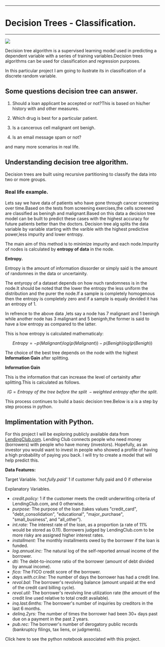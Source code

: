 ____

# Decision Trees - Classification.
____

 <img src='download.png' />

Decision tree algorithm is a supervised learning model used in predicting a dependent variable with a series of training variables.Decision trees algorithms can be used for classification and regression purposes.

In this particular project I am going to ilustrate its in classification of a discrete random variable.

## Some questions decision tree can answer.

1. Should a loan applicant be accepted or not?This is based on his/her history with and other measures.

1. Which drug is best for a particular patient.

1. Is a cancerous cell malignant ont benigh.

1. Is an email message spam or not?

and many more scenarios in real life.


## Understanding decision tree algorithm.

Decision trees are built using recursive partitioning to classify the data into two or more groups.

### Real life example.

Lets say we have data of patients who have gone through cancer screening over time.Based on the tests from screening exercises,the cells screened are classified as beningh and malignant.Based on this data a decision tree model can be built to predict these cases with the highest accuracy for future patients better than the doctors.
Decision tree alg splits the data variable by variable starting with the varible with the highest predictive power,less impurity and lower entropy.

The main aim of this method is to minimize impurity and each node.Impurity of nodes is calculated by **entropy of data** in the node.

**Entropy.**

Entropy is the amount of information dissorder or simply said is the amount of randomnes in the data or uncertainity.

The entyropy of a dataset depends on how nuch randomness is in the node.It should be noted that the lower the entropy the less uniform the distribution and the purer the node.If a sample is completely homogenous then the entropy is completely zero and if a sample is equaly devided it has an entropy of 1.

In refrence to the above data ,lets say a node has 7 malignant and 1 beningh while another node has 3 malignant and 5 benignh,the former is said to have a low entropy as compared to the latter.

This is how entropy is calculated mathematicaly:

$$Entropy = -p(Malignant)log(p(Malignant))-p(Benigh)log(p(Benigh))$$

The choice of the best tree depends on the node with the highest **Information Gain** after splitting.

**Information Gain**

This is the information that can increase the level of certainity after splitting.This is calculated as follows.

$$IG = Entropy\ of\ the\ tree\ before\ the\ split\ - weighted\ entropy\ after\ the\ split.$$

This process continues to build a basic decision tree.Below is a is a step by step process in python.
## Implimentation with Python.

For this project I will be exploring publicly available data from [LendingClub.com](www.lendingclub.com). Lending Club connects people who need money (borrowers) with people who have money (investors). Hopefully, as an investor you would want to invest in people who showed a profile of having a high probability of paying you back. I will try to create a model that will help predict this.


**Data Features:**

Target Variable.
_'not.fully.paid'_ 1 if customer fully paid and 0 if otherwise

Explanatory Variables.

* _credit.policy:_ 1 if the customer meets the credit underwriting criteria of LendingClub.com, and 0 otherwise.
* _purpose:_ The purpose of the loan (takes values "credit_card", "debt_consolidation", "educational", "major_purchase", "small_business", and "all_other").
* _int.rate:_ The interest rate of the loan, as a proportion (a rate of 11% would be stored as 0.11). Borrowers judged by LendingClub.com to be more risky are assigned higher interest rates.
* _installment:_ The monthly installments owed by the borrower if the loan is funded.
* _log.annual.inc:_ The natural log of the self-reported annual income of the borrower.
* _dti:_ The debt-to-income ratio of the borrower (amount of debt divided by annual income).
* _fico:_ The FICO credit score of the borrower.
* _days.with.cr.line:_ The number of days the borrower has had a credit line.
* _revol.bal:_ The borrower's revolving balance (amount unpaid at the end of the credit card billing cycle).
* _revol.util:_ The borrower's revolving line utilization rate (the amount of the credit line used relative to total credit available).
* _inq.last.6mths:_ The borrower's number of inquiries by creditors in the last 6 months.
* _delinq.2yrs:_ The number of times the borrower had been 30+ days past due on a payment in the past 2 years.
* _pub.rec:_ The borrower's number of derogatory public records (bankruptcy filings, tax liens, or judgments).

Click here to see the python notebook associated with this project.
